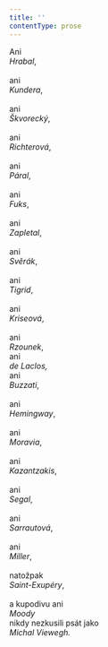 ```yaml
---
title: ''
contentType: prose
---
```


<section>

<div class="centered">

Ani  
_Hrabal_,  
   
ani  
_Kundera_,  
   
ani  
_Škvorecký_,  
   
ani  
_Richterová_,  
   
ani  
_Páral_,  
   
ani  
_Fuks_,  
   
ani  
_Zapletal_,  
   
ani  
_Svěrák_,  
   
ani  
_Tigrid_,  
   
ani  
_Kriseová_,  
   
ani  
_Rzounek_,  
ani  
_de Laclos,_   
ani  
_Buzzati_,  
   
ani  
_Hemingway_,  
   
ani  
_Moravia_,  
   
ani  
_Kazantzakis_,  
   
ani  
_Segal_,  
   
ani  
_Sarrautová_,  
   
ani  
_Miller_,  
   
natožpak  
_Saint-Exupéry_,  
   
a kupodivu ani  
_Moody_   
nikdy nezkusili psát jako  
_Michal Viewegh._

</div>

</section>
